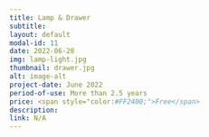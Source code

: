 ```yaml
---
title: Lamp & Drawer
subtitle:
layout: default
modal-id: 11
date: 2022-06-28
img: lamp-light.jpg
thumbnail: drawer.jpg
alt: image-alt
project-date: June 2022
period-of-use: More than 2.5 years
price: <span style="color:#FF2400;">Free</span>
description:
link: N/A
---
```

